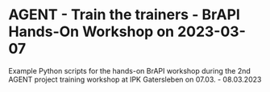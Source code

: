# AGENT - Train the trainers - BrAPI Hands-On Workshop on 2023-03-07

Example Python scripts for the hands-on BrAPI workshop during the 2nd AGENT project training workshop at IPK Gatersleben on 07.03. - 08.03.2023